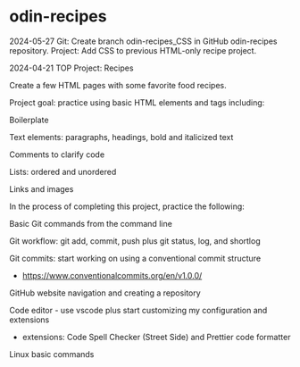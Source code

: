 # odin-recipes

2024-05-27
Git: Create branch odin-recipes_CSS in GitHub odin-recipes repository.
Project: Add CSS to previous HTML-only recipe project.

2024-04-21
TOP Project: Recipes

Create a few HTML pages with some favorite food recipes.

Project goal: practice using basic HTML elements and tags including:

Boilerplate

Text elements: paragraphs, headings, bold and italicized text

Comments to clarify code

Lists: ordered and unordered

Links and images

In the process of completing this project, practice the following:

Basic Git commands from the command line

Git workflow: git add, commit, push plus git status, log, and shortlog

Git commits: start working on using a conventional commit structure

- https://www.conventionalcommits.org/en/v1.0.0/

GitHub website navigation and creating a repository

Code editor - use vscode plus start customizing my configuration and extensions

- extensions: Code Spell Checker (Street Side) and Prettier code formatter

Linux basic commands
